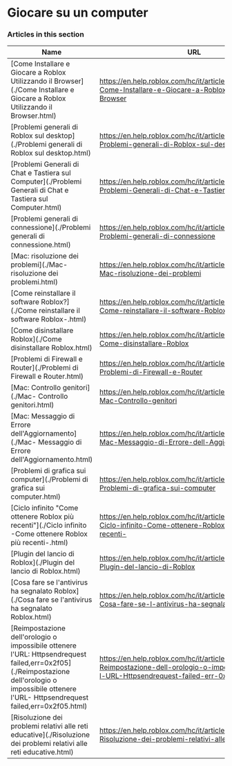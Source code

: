 # Giocare su un computer  
### Articles in this section
Name|URL
-|-
[Come Installare e Giocare a Roblox Utilizzando il Browser](./Come Installare e Giocare a Roblox Utilizzando il Browser.html) |https://en.help.roblox.com/hc/it/articles/204473560-Come-Installare-e-Giocare-a-Roblox-Utilizzando-il-Browser
[Problemi generali di Roblox sul desktop](./Problemi generali di Roblox sul desktop.html) |https://en.help.roblox.com/hc/it/articles/203312870-Problemi-generali-di-Roblox-sul-desktop
[Problemi Generali di Chat e Tastiera sul Computer](./Problemi Generali di Chat e Tastiera sul Computer.html) |https://en.help.roblox.com/hc/it/articles/203313040-Problemi-Generali-di-Chat-e-Tastiera-sul-Computer
[Problemi generali di connessione](./Problemi generali di connessione.html) |https://en.help.roblox.com/hc/it/articles/203312880-Problemi-generali-di-connessione
[Mac: risoluzione dei problemi](./Mac- risoluzione dei problemi.html) |https://en.help.roblox.com/hc/it/articles/203312990-Mac-risoluzione-dei-problemi
[Come reinstallare il software Roblox?](./Come reinstallare il software Roblox-.html) |https://en.help.roblox.com/hc/it/articles/203312910-Come-reinstallare-il-software-Roblox-
[Come disinstallare Roblox](./Come disinstallare Roblox.html) |https://en.help.roblox.com/hc/it/articles/203312980-Come-disinstallare-Roblox
[Problemi di Firewall e Router](./Problemi di Firewall e Router.html) |https://en.help.roblox.com/hc/it/articles/203312840-Problemi-di-Firewall-e-Router
[Mac: Controllo genitori](./Mac- Controllo genitori.html) |https://en.help.roblox.com/hc/it/articles/203313010-Mac-Controllo-genitori
[Mac: Messaggio di Errore dell'Aggiornamento](./Mac- Messaggio di Errore dell'Aggiornamento.html) |https://en.help.roblox.com/hc/it/articles/203313000-Mac-Messaggio-di-Errore-dell-Aggiornamento
[Problemi di grafica sui computer](./Problemi di grafica sui computer.html) |https://en.help.roblox.com/hc/it/articles/203312790-Problemi-di-grafica-sui-computer
[Ciclo infinito "Come ottenere Roblox più recenti"](./Ciclo infinito -Come ottenere Roblox più recenti-.html) |https://en.help.roblox.com/hc/it/articles/203312940-Ciclo-infinito-Come-ottenere-Roblox-pi%C3%B9-recenti-
[Plugin del lancio di Roblox](./Plugin del lancio di Roblox.html) |https://en.help.roblox.com/hc/it/articles/203313020-Plugin-del-lancio-di-Roblox
[Cosa fare se l'antivirus ha segnalato Roblox](./Cosa fare se l'antivirus ha segnalato Roblox.html) |https://en.help.roblox.com/hc/it/articles/203313030-Cosa-fare-se-l-antivirus-ha-segnalato-Roblox
[Reimpostazione dell'orologio o impossibile ottenere l'URL: Httpsendrequest failed,err=0x2f05](./Reimpostazione dell'orologio o impossibile ottenere l'URL- Httpsendrequest failed,err=0x2f05.html) |https://en.help.roblox.com/hc/it/articles/203312830-Reimpostazione-dell-orologio-o-impossibile-ottenere-l-URL-Httpsendrequest-failed-err-0x2f05
[Risoluzione dei problemi relativi alle reti educative](./Risoluzione dei problemi relativi alle reti educative.html) |https://en.help.roblox.com/hc/it/articles/115005744663-Risoluzione-dei-problemi-relativi-alle-reti-educative